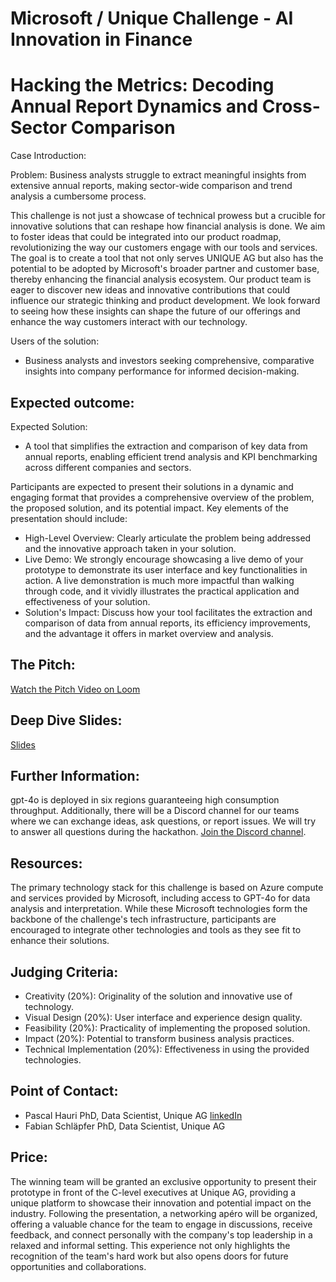 # Microsoft / Unique Challenge - AI Innovation in Finance
# Hacking the Metrics: Decoding Annual Report Dynamics and Cross-Sector Comparison

Case Introduction:

Problem: Business analysts struggle to extract meaningful insights from extensive annual reports, making sector-wide comparison and trend analysis a cumbersome process.

This challenge is not just a showcase of technical prowess but a crucible for innovative solutions that can reshape how financial analysis is done. We aim to foster ideas that could be integrated into our product roadmap, revolutionizing the way our customers engage with our tools and services. The goal is to create a tool that not only serves UNIQUE AG but also has the potential to be adopted by Microsoft's broader partner and customer base, thereby enhancing the financial analysis ecosystem. 
Our product team is eager to discover new ideas and innovative contributions that could influence our strategic thinking and product development. We look forward to seeing how these insights can shape the future of our offerings and enhance the way customers interact with our technology.

Users of the solution:
* Business analysts and investors seeking comprehensive, comparative insights into company performance for informed decision-making.

## Expected outcome:
Expected Solution: 
* A tool that simplifies the extraction and comparison of key data from annual reports, enabling efficient trend analysis and KPI benchmarking across different companies and sectors.

Participants are expected to present their solutions in a dynamic and engaging format that provides a comprehensive overview of the problem, the proposed solution, and its potential impact. Key elements of the presentation should include:
* High-Level Overview: Clearly articulate the problem being addressed and the innovative approach taken in your solution.
* Live Demo: We strongly encourage showcasing a live demo of your prototype to demonstrate its user interface and key functionalities in action. A live demonstration is much more impactful than walking through code, and it vividly illustrates the practical application
  and effectiveness of your solution.
* Solution's Impact: Discuss how your tool facilitates the extraction and comparison of data from annual reports, its efficiency improvements, and the advantage it offers in market overview and analysis.


## The Pitch:

[Watch the Pitch Video on Loom](https://www.loom.com/share/3919271c5cc14ef5a1d91dbf8b023887?sid=0acefc58-d3b6-4931-8ab7-784b12a1eaab)

## Deep Dive Slides:

[Slides](https://github.com/swisshacks/msunique/blob/main/Hackathon%202024_Deep%20Dive%20Presentation.pdf)

## Further Information:

gpt-4o is deployed in six regions guaranteeing high consumption throughput. Additionally, there will be a Discord channel for our teams where we can exchange ideas, ask questions, or report issues. We will try to answer all questions during the hackathon. [Join the Discord channel](https://discord.gg/8JKBvhU7).

## Resources:

The primary technology stack for this challenge is based on Azure compute and services provided by Microsoft, including access to GPT-4o for data analysis and interpretation. While these Microsoft technologies form the backbone of the challenge's tech infrastructure, participants are encouraged to integrate other technologies and tools as they see fit to enhance their solutions. 

## Judging Criteria:

* Creativity (20%): Originality of the solution and innovative use of technology.
* Visual Design (20%): User interface and experience design quality.
* Feasibility (20%): Practicality of implementing the proposed solution.
* Impact (20%): Potential to transform business analysis practices.
* Technical Implementation (20%): Effectiveness in using the provided technologies.

## Point of Contact:

* Pascal Hauri PhD, Data Scientist, Unique AG [linkedIn](https://www.linkedin.com/in/pascalhauri/)
* Fabian Schläpfer PhD, Data Scientist, Unique AG 

## Price: 
The winning team will be granted an exclusive opportunity to present their prototype in front of the C-level executives at Unique AG, providing a unique platform to showcase their innovation and potential impact on the industry. Following the presentation, a networking apéro will be organized, offering a valuable chance for the team to engage in discussions, receive feedback, and connect personally with the company's top leadership in a relaxed and informal setting. This experience not only highlights the recognition of the team's hard work but also opens doors for future opportunities and collaborations.
